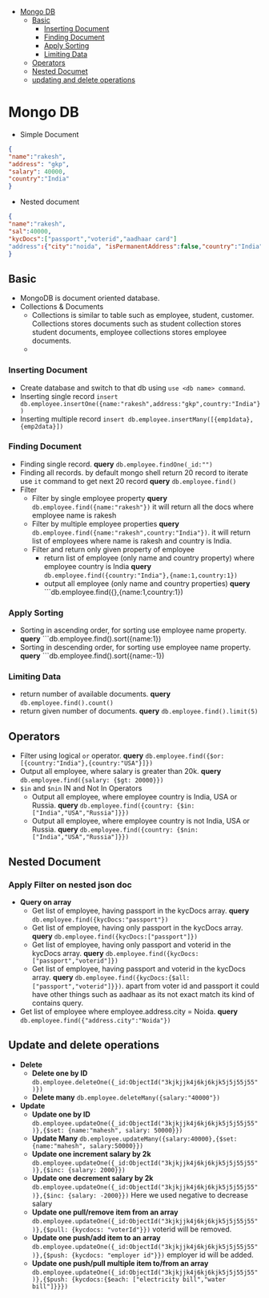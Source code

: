 - [Mongo DB](#mongo-db)
   - [Basic](#basic)
      - [Inserting Document](#inserting-document)
      - [Finding Document](#finding-document)
      - [Apply Sorting](#apply-sorting)
      - [Limiting Data](#limiting-data)
   - [Operators](#Operators)
   - [Nested Documet](#nested-document)
   - [updating and delete operations](#update-and-delete-operations)

# Mongo DB
- Simple Document
```json
{
"name":"rakesh",
"address": "gkp",
"salary": 40000,
"country":"India"
}
``` 
- Nested document
```json
{
"name":"rakesh",
"sal":40000,
"kycDocs":["passport","voterid","aadhaar card"]
"address":{"city":"noida", "isPermanentAddress":false,"country":"India"}
}
```
  
## Basic
- MongoDB is document oriented database.
- Collections & Documents
  - Collections is similar to table such as employee, student, customer. Collections stores documents such as student collection stores student documents, employee collections stores employee documents.
  - 

### Inserting Document
- Create database and switch to that db using ```use <db name> command```.
- Inserting single record ```insert db.employee.insertOne({name:"rakesh",address:"gkp",country:"India"})```
- Inserting multiple record ```insert db.employee.insertMany([{emp1data},{emp2data}])```
### Finding Document
- Finding single record. **query** ```db.employee.findOne(_id:"")```
- Finding all records. by default mongo shell return 20 record to iterate use ```it``` command to get next 20 record **query** ```db.employee.find()```
- Filter 
  - Filter by single employee property **query** ```db.employee.find({name:"rakesh"})``` it will return all the docs where employee name is rakesh
  - Filter by multiple employee properties **query** ```db.employee.find({name:"rakesh",country:"India"})```. it will return list of employees where name is rakesh and country is India.
  - Filter and return only given property of employee
    -  return list of employee (only name and country property) where employee country is India **query** ```db.employee.find({country:"India"},{name:1,country:1})```  
    -  output all employee (only name and country properties) **query** ```db.employee.find({},{name:1,country:1})
   
### Apply Sorting
- Sorting in ascending order, for sorting use employee name property. **query** ```db.employee.find().sort({name:1})
- Sorting in descending order, for sorting use employee name property. **query** ```db.employee.find().sort({name:-1})
### Limiting Data
- return number of available documents. **query** ```db.employee.find().count()```
- return given number of documents. **query** ```db.employee.find().limit(5)```

## Operators
- Filter using logical ```or``` operator. **query** ```db.employee.find({$or: [{country:"India"},{country:"USA"}]})```
- Output all employee, where salary is greater than 20k. **query** ```db.employee.find({salary: {$gt: 20000}})```
- ```$in``` and ```$nin``` IN and Not In Operators
  - Output all employee, where employee country is India, USA or Russia. **query** ```db.employee.find({country: {$in: ["India","USA","Russia"]}})```
  - Output all employee, where employee country is not India, USA or Russia. **query** ```db.employee.find({country: {$nin: ["India","USA","Russia"]}})```

## Nested Document
### Apply Filter on nested json doc
- **Query on array**
  - Get list of employee, having passport in the kycDocs array. **query** ```db.employee.find({kycDocs:"passport"})```
  - Get list of employee, having only passport in the kycDocs array. **query** ```db.employee.find({kycDocs:["passport"]})```
  - Get list of employee, having only passport and voterid in the kycDocs array. **query** ```db.employee.find({kycDocs:["passport","voterid"]})```
  - Get list of employee, having  passport and voterid in the kycDocs array. **query** ```db.employee.find({kycDocs:{$all: ["passport","voterid"]}})```. apart from voter id and passport it could have other things such as aadhaar as its not exact match its kind of contains query.
- Get list of employee where employee.address.city = Noida. **query** ```db.employee.find({"address.city":"Noida"})```
## Update and delete operations
- **Delete**
   - **Delete one by ID**  ```db.employee.deleteOne({_id:ObjectId("3kjkjjk4j6kj6kjk5j5j55j55")})```
   - **Delete many** ```db.employee.deleteMany({salary:"40000"})```
- **Update**
  - **Update one by ID**  ```db.employee.updateOne({_id:ObjectId("3kjkjjk4j6kj6kjk5j5j55j55")},{$set: {name:"mahesh", salary: 50000}})```
  - **Update Many**  ```db.employee.updateMany({salary:40000},{$set: {name:"mahesh", salary:50000}})```
  - **Update one increment salary by 2k** ```db.employee.updateOne({_id:ObjectId("3kjkjjk4j6kj6kjk5j5j55j55")},{$inc: {salary: 2000}})```
  - **Update one decrement salary by 2k** ```db.employee.updateOne({_id:ObjectId("3kjkjjk4j6kj6kjk5j5j55j55")},{$inc: {salary: -2000}})``` Here we used negative to decrease salary
  - **Update one pull/remove item from an array** ```db.employee.updateOne({_id:ObjectId("3kjkjjk4j6kj6kjk5j5j55j55")},{$pull: {kycdocs: "voterId"}})``` voterid will be removed.
  - **Update one push/add item to an array** ```db.employee.updateOne({_id:ObjectId("3kjkjjk4j6kj6kjk5j5j55j55")},{$push: {kycdocs: "employer id"}})``` employer id will be added.
  - **Update one push/pull multiple item to/from an array** ```db.employee.updateOne({_id:ObjectId("3kjkjjk4j6kj6kjk5j5j55j55")},{$push: {kycdocs:{$each: ["electricity bill","water bill"]}}})```
